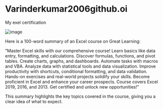 # Varinderkumar2006github.oi
My exel certification 

![image](https://github.com/Varinder1110/Varinderkumar2006.github.oi/blob/d05cefe5bc6c2fed2044eb9a7f503e13333c40837/VarinderKumar20230427-64-1vmhhpb.jpg) 

Here is a 100-word summary of an Excel course on Great Learning:

"Master Excel skills with our comprehensive course! Learn basics like data entry, formatting, and calculations. Discover formulas, functions, and pivot tables. Create charts, graphs, and dashboards. Automate tasks with macros and VBA. Analyze data with statistical tools and data visualization. Improve productivity with shortcuts, conditional formatting, and data validation. Hands-on exercises and real-world projects solidify your skills. Become proficient in Excel and enhance your career prospects. Course covers Excel 2019, 2016, and 2013. Get certified and unlock new opportunities!"

This summary highlights the key topics covered in the course, giving you a clear idea of what to expect.

